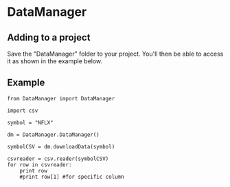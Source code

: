 # DataManager

## Adding to a project

Save the "DataManager" folder to your project.
You'll then be able to access it as shown in the example below.

## Example

```
from DataManager import DataManager

import csv

symbol = "NFLX"

dm = DataManager.DataManager()

symbolCSV = dm.downloadData(symbol)

csvreader = csv.reader(symbolCSV)
for row in csvreader:
    print row
    #print row[1] #for specific column
```
